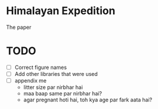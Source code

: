 # Himalayan Expedition

The paper

# TODO
- [ ] Correct figure names
- [ ] Add other libraries that were used
- [ ] appendix me
    - litter size par nirbhar hai
    - maa baap same par nirbhar hai?
    - agar pregnant hoti hai, toh kya age par fark aata hai?